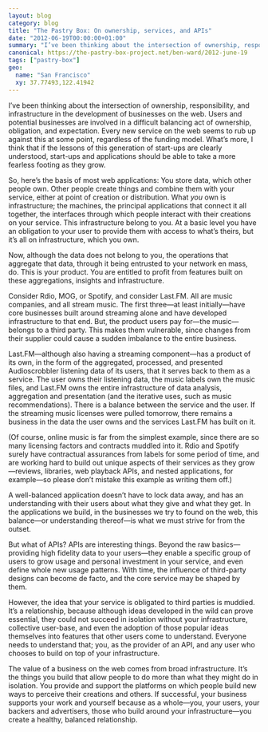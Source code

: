 ```yaml
---
layout: blog
category: blog
title: "The Pastry Box: On ownership, services, and APIs"
date: "2012-06-19T00:00:00+01:00"
summary: "I’ve been thinking about the intersection of ownership, responsibility, and infrastructure in the development of businesses on the web. Users and potential businesses are involved in a difficult balancing act of ownership, obligation, and expectation. Every new service on the web seems to rub up against this at some point, regardless of the funding model. What’s more, I think that if the lessons of this generation of start-ups are clearly understood, start-ups and applications should be able to take a more fearless footing as they grow."
canonical: https://the-pastry-box-project.net/ben-ward/2012-june-19
tags: ["pastry-box"]
geo:
  name: "San Francisco"
  xy: 37.77493,122.41942
---
```

I’ve been thinking about the intersection of ownership, responsibility, and infrastructure in the development of businesses on the web. Users and potential businesses are involved in a difficult balancing act of ownership, obligation, and expectation. Every new service on the web seems to rub up against this at some point, regardless of the funding model. What’s more, I think that if the lessons of this generation of start-ups are clearly understood, start-ups and applications should be able to take a more fearless footing as they grow.

So, here’s the basis of most web applications: You store data, which other people own. Other people create things and combine them with your service, either at point of creation or distribution. What *you* own is infrastructure; the machines, the principal applications that connect it all together, the interfaces through which people interact with their creations on your service. This infrastructure belong to you. At a basic level you have an obligation to your user to provide them with access to what’s theirs, but it’s all on infrastructure, which you own.

Now, although the data does not belong to you, the operations that aggregate that data, through it being entrusted to your network en mass, do. This is your product. You are entitled to profit from features built on these aggregations, insights and infrastructure.

Consider Rdio, MOG, or Spotify, and consider Last.FM. All are music companies, and all stream music. The first three—at least initially—have core businesses built around streaming alone and have developed infrastructure to that end. But, the product users pay for—the music—belongs to a third party. This makes them vulnerable, since changes from their supplier could cause a sudden imbalance to the entire business.

Last.FM—although also having a streaming component—has a product of its own, in the form of the aggregated, processed, and presented Audioscrobbler listening data of its users, that it serves back to them as a service. The user owns their listening data, the music labels own the music files, and Last.FM owns the entire infrastructure of data analysis, aggregation and presentation (and the iterative uses, such as music recommendations). There is a balance between the service and the user. If the streaming music licenses were pulled tomorrow, there remains a business in the data the user owns and the services Last.FM has built on it.

(Of course, online music is far from the simplest example, since there are so many licensing factors and contracts muddled into it. Rdio and Spotify surely have contractual assurances from labels for some period of time, and are working hard to build out unique aspects of their services as they grow—reviews, libraries, web playback APIs, and nested applications, for example—so please don’t mistake this example as writing them off.)

A well-balanced application doesn’t have to lock data away, and has an understanding with their users about what they give and what they get. In the applications we build, in the businesses we try to found on the web, this balance—or understanding thereof—is what we must strive for from the outset.

But what of APIs? APIs are interesting things. Beyond the raw basics—providing high fidelity data to your users—they enable a specific group of users to grow usage and personal investment in your service, and even define whole new usage patterns. With time, the influence of third-party designs can become de facto, and the core service may be shaped by them.

However, the idea that your service is obligated to third parties is muddied. It’s a relationship, because although ideas developed in the wild can prove essential, they could not succeed in isolation without your infrastructure, collective user-base, and even the adoption of those popular ideas themselves into features that other users come to understand. Everyone needs to understand that; you, as the provider of an API, and any user who chooses to build on top of your infrastructure.

The value of a business on the web comes from broad infrastructure. It’s the things you build that allow people to do more than what they might do in isolation. You provide and support the platforms on which people build new ways to perceive their creations and others. If successful, your business supports your work and yourself because as a whole—you, your users, your backers and advertisers, those who build around your infrastructure—you create a healthy, balanced relationship.
